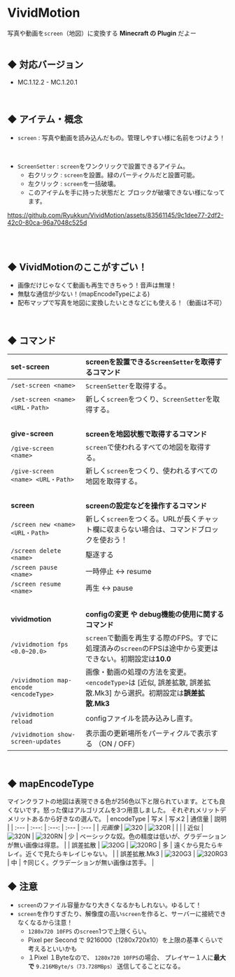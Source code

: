 # VividMotion
写真や動画を`screen`（地図）に変換する **Minecraft の Plugin** だよー
<br><br>

## ◆ 対応バージョン
  - MC.1.12.2 - MC.1.20.1
<br>

## ◆ アイテム・概念
- `screen` : 写真や動画を読み込んだもの。管理しやすい様に名前をつけよう！
<br>

- `ScreenSetter` : `screen`をワンクリックで設置できるアイテム。
  - 右クリック : `screen`を設置。緑のパーティクルだと設置可能。
  - 左クリック : `screen`を一括破壊。
  - このアイテムを手に持った状態だと ブロックが破壊できない様になってます。

https://github.com/Ryukkun/VividMotion/assets/83561145/9c1dee77-2df2-42c0-80ca-96a7048c525d

<br><br>


## ◆ VividMotionのここがすごい！
  - 画像だけじゃなくて動画も再生できちゃう！音声は無理！
  - 無駄な通信が少ない！(mapEncodeTypeによる)
  - 配布マップで写真を地図に変換したいときなどにも使える！（動画は不可）
<br>



## ◆ コマンド
  | set-screen                              | screenを設置できる`ScreenSetter`を取得するコマンド                                                  |
  |:---------------------------------------|:--------------------------------------------------------------------------|
  | `/set-screen <name>`                   | `ScreenSetter`を取得する。                                                      |
  | `/set-screen <name> <URL・Path>`        | 新しく`screen`をつくり、`ScreenSetter`を取得する。                                      |
  | &nbsp;                                 |                                                                           |
  | __give-screen__ | __screenを地図状態で取得するコマンド__ |
  | `/give-screen <name>`                  | `screen`で使われるすべての地図を取得する。                                                 |
  | `/give-screen <name> <URL・Path>`       | 新しく`screen`をつくり、使われるすべての地図を取得する。                                          |
  | &nbsp;                                 |                                                                           |
  | __screen__ | __screenの設定などを操作するコマンド__ |
  | `/screen new <name> <URL・Path>`        | 新しく`screen`をつくる。URLが長くチャット欄に収まらない場合は、コマンドブロックを使おう！                        |
  | `/screen delete <name>`                | 駆逐する                                                                      |
  | `/screen pause <name>`                 | 一時停止 <-> resume                                                           |
  | `/screen resume <name>`                | 再生 <-> pause                                                              |
  | &nbsp;                                 |                                                                            |
  | __vividmotion__ | __configの変更 や debug機能の使用に関するコマンド__ |
  | `/vividmotion fps <0.0~20.0>`          | `screen`で動画を再生する際のFPS。すでに処理済みの`screen`のFPSは途中から変更はできない。初期設定は**10.0**      |
  | `/vividmotion map-encode <encodeType>` | 画像・動画の処理の方法を変更。`<encodeType>`は [近似, 誤差拡散, 誤差拡散.Mk3] から選択。初期設定は**誤差拡散.Mk3** |
  | `/vividmotion reload`                  | configファイルを読み込みし直す。                                                            |
  | `/vividmotion show-screen-updates` | 表示面の更新場所をパーティクルで表示する （ON / OFF） |

<br>



## ◆ mapEncodeType
マインクラフトの地図は表現できる色が256色以下と限られています。とても良くないです。怒った僕はアルゴリズムを3つ用意しました。
それぞれメリットデメリットあるから好きなの選んで。
| encodeType | 写メ | 写メ2 | 通信量 | 説明 |
| :--- | :---: | :---: | :--- | :--- |
| _元画像_ | ![320](https://github.com/Ryukkun/VividMotion/assets/83561145/50e086bd-2b80-4868-ac21-d3365e6e1772) | ![320R](https://github.com/Ryukkun/VividMotion/assets/83561145/e731ac05-aa2b-411e-8121-8e735dbb3695) | | |
| 近似 | ![320N](https://github.com/Ryukkun/VividMotion/assets/83561145/9236cf1a-95bf-4b7a-b95b-58aef57ddc90) | ![320RN](https://github.com/Ryukkun/VividMotion/assets/83561145/3e6ff80d-d650-4745-bd44-6d126c30b750) | 少 | ベーシックな奴。色の精度は低いが、グラデーションが無い画像は得意。 |
| 誤差拡散 | ![320G](https://github.com/Ryukkun/VividMotion/assets/83561145/0a89894c-7e76-48e9-a2e9-d58596cf1a3b) | ![320RG](https://github.com/Ryukkun/VividMotion/assets/83561145/d63f4c3f-3ca1-4ffe-b765-4da966ffd506) | 多 | 遠くから見たらキレイ。近くで見たらキレイじゃない。 |
| 誤差拡散.Mk3 | ![320G3](https://github.com/Ryukkun/VividMotion/assets/83561145/2b7ca56a-ce14-4f65-974c-d48588bf0a26) | ![320RG3](https://github.com/Ryukkun/VividMotion/assets/83561145/1f3e4787-9150-4d71-b828-e7e3e5b5034e) | 中 | ↑同じく。グラデーションが無い画像は苦手。 |







## ◆ 注意

  - `screen`のファイル容量かなり大きくなるかもしれない。ゆるして！
  - `screen`を作りすぎたり、解像度の高い`screen`を作ると、サーバーに接続できなくなるから注意！
    - `1280x720 10FPS` の`screen`1つで上限くらい。
    - Pixel per Second で 9216000（1280x720x10）を上限の基準くらいで考えるといいかも
    - １Pixel １Byteなので、 `1280x720 10FPS`の場合、 プレイヤー１人に**最大で** `9.216MByte/s（73.728MBps）` 送信してることになる。
<br>

